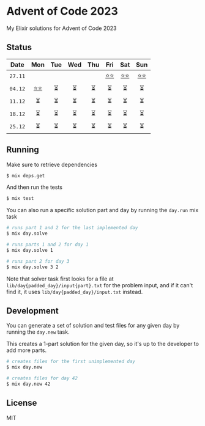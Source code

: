# Advent of Code 2023
My Elixir solutions for Advent of Code 2023

## Status
| Date    | Mon  | Tue  | Wed  | Thu  | Fri  | Sat  | Sun  |
|:-------:|:----:|:----:|:----:|:----:|:----:|:----:|:----:|
| `27.11` |      |      |      |      | [⭐️⭐️](./lib/day01/solution.ex) | [⭐️⭐️](./lib/day02/solution.ex) | [⭐️⭐️](./lib/day03/solution.ex) |
| `04.12` | [⭐️⭐️](./lib/day04/solution.ex) |  ⏳  |  ⏳  |  ⏳  |  ⏳  |  ⏳  |  ⏳  |
| `11.12` |  ⏳  |  ⏳  |  ⏳  |  ⏳  |  ⏳  |  ⏳  |  ⏳  |
| `18.12` |  ⏳  |  ⏳  |  ⏳  |  ⏳  |  ⏳  |  ⏳  |  ⏳  |
| `25.12` |  ⏳  |  ⏳  |  ⏳  |  ⏳  |  ⏳  |  ⏳  |  ⏳  |

## Running
Make sure to retrieve dependencies

```bash
$ mix deps.get
```

And then run the tests

```bash
$ mix test
```

You can also run a specific solution part and day by running the `day.run` mix task

```bash
# runs part 1 and 2 for the last implemented day
$ mix day.solve

# runs parts 1 and 2 for day 1
$ mix day.solve 1

# runs part 2 for day 3
$ mix day.solve 3 2
```

Note that solver task first looks for a file at `lib/day{padded_day}/input{part}.txt` for the problem input, and if it can't find it, it uses `lib/day{padded_day}/input.txt` instead.

## Development
You can generate a set of solution and test files for any given day by running the `day.new` task.

This creates a 1-part solution for the given day, so it's up to the developer to add more parts.

```bash
# creates files for the first unimplemented day
$ mix day.new

# creates files for day 42
$ mix day.new 42
```

## License
MIT
